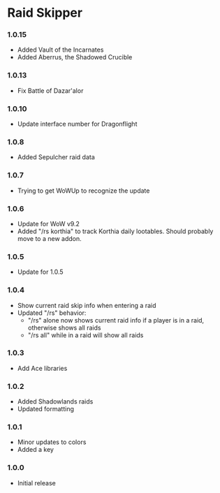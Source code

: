 # Raid Skipper

### 1.0.15
* Added Vault of the Incarnates
* Added Aberrus, the Shadowed Crucible

### 1.0.13
* Fix Battle of Dazar'alor

### 1.0.10
* Update interface number for Dragonflight

### 1.0.8
* Added Sepulcher raid data

### 1.0.7
* Trying to get WoWUp to recognize the update

### 1.0.6
* Update for WoW v9.2
* Added "/rs korthia" to track Korthia daily lootables. Should probably move to a new addon.

### 1.0.5
* Update for 1.0.5

### 1.0.4
* Show current raid skip info when entering a raid
* Updated "/rs" behavior: 
  * "/rs" alone now shows current raid info if a player is in a raid, otherwise shows all raids
  * "/rs all" while in a raid will show all raids

### 1.0.3
* Add Ace libraries

### 1.0.2
* Added Shadowlands raids
* Updated formatting

### 1.0.1
* Minor updates to colors
* Added a key

### 1.0.0
* Initial release
